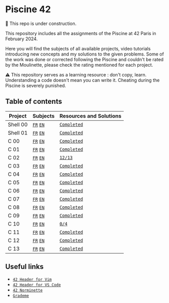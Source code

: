 # Piscine 42

:construction: This repo is under construction.

This repository includes all the assignments of the Piscine at 42 Paris in February 2024.

Here you will find the subjects of all available projects, video tutorials introducing new concepts and my solutions to the given problems. Some of the work was done or corrected following the Piscine and couldn't be rated by the Moulinette, please check the rating mentioned for each project.

:warning: This repository serves as a learning resource : don't copy, learn. Understanding a code doesn't mean you can write it. Cheating during the Piscine is severely punished. 

## Table of contents

Project		|  Subjects                                                     | Resources and Solutions
------------|---------------------------------------------------------------|-------------------------
Shell 00	| [`FR`](Shell00/fr.subject.pdf) [`EN`](Shell00/en.subject.pdf) | [`Completed`](Shell00)
Shell 01	| [`FR`](Shell01/fr.subject.pdf) [`EN`](Shell01/en.subject.pdf) | [`Completed`](Shell01)
C 00	    | [`FR`](C00/fr.subject.pdf) [`EN`](C00/en.subject.pdf)         | [`Completed`](C00)
C 01	    | [`FR`](C01/fr.subject.pdf) [`EN`](C01/en.subject.pdf)         | [`Completed`](C01)
C 02	    | [`FR`](C02/fr.subject.pdf) [`EN`](C02/en.subject.pdf)         | [`12/13`](C02)
C 03	    | [`FR`](C03/fr.subject.pdf) [`EN`](C03/en.subject.pdf)         | [`Completed`](C03)
C 04	    | [`FR`](C04/fr.subject.pdf) [`EN`](C04/en.subject.pdf)         | [`Completed`](C04)
C 05	    | [`FR`](C05/fr.subject.pdf) [`EN`](C05/en.subject.pdf)         | [`Completed`](C05)
C 06	    | [`FR`](C06/fr.subject.pdf) [`EN`](C06/en.subject.pdf)         | [`Completed`](C06)
C 07	    | [`FR`](C07/fr.subject.pdf) [`EN`](C07/en.subject.pdf)         | [`Completed`](C07)
C 08	    | [`FR`](C08/fr.subject.pdf) [`EN`](C08/en.subject.pdf)         | [`Completed`](C08)
C 09	    | [`FR`](C09/fr.subject.pdf) [`EN`](C09/en.subject.pdf)         | [`Completed`](C09)
C 10	    | [`FR`](C10/fr.subject.pdf) [`EN`](C10/en.subject.pdf)         | [`0/4`](C10)
C 11	    | [`FR`](C11/fr.subject.pdf) [`EN`](C11/en.subject.pdf)         | [`Completed`](C11)
C 12	    | [`FR`](C12/fr.subject.pdf) [`EN`](C12/en.subject.pdf)         | [`Completed`](C12)
C 13	    | [`FR`](C13/fr.subject.pdf) [`EN`](C13/en.subject.pdf)         | [`Completed`](C13)

## Useful links

* [`42 Header for Vim`](https://github.com/42Paris/42header)
* [`42 Header for VS Code`](https://github.com/kube/vscode-42header)
* [`42 Norminette`](https://github.com/42School/norminette)
* [`Grademe`](https://grademe.fr)